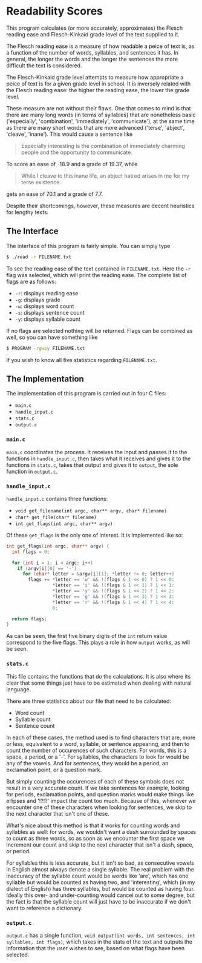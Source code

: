 # Readability Scores

This program calculates (or more accurately, approximates) the Flesch reading ease and Flesch-Kinkaid grade level of the text supplied to it.

The Flesch reading ease is a measure of how readable a peice of text is, as a function of the number of words, syllables, and sentences it has. In general, the longer the words and the longer the sentences the more difficult the text is considered.

The Flesch-Kinkaid grade level attempts to measure how appropriate a peice of text is for a given grade level in school. It is inversely related with the Flesch reading ease: the higher the reading ease, the lower the grade level.

These measure are not without their flaws. One that comes to mind is that there are many long words (in terms of syllables) that are nonetheless basic ('especially', 'combination', 'immediately', 'communicate'), at the same time as there are many short words that are more advanced ('terse', 'abject', 'cleave', 'inane'). This would cause a sentence like

> Especially interesting is the combination of immediately charming people and the opportunity to communicate.

To score an ease of -18.9 and a grade of 19.37, while

> While I cleave to this inane life, an abject hatred arises in me for my terse existence.

gets an ease of 70.1 and a grade of 7.7.

Despite their shortcomings, however, these measures are decent heuristics for lengthy texts.

## The Interface

The interface of this program is fairly simple. You can simply type

```bash
$ ./read -r FILENAME.txt
```

To see the reading ease of the text contained in `FILENAME.txt`. Here the `-r` flag was selected, which will print the reading ease. The complete list of flags are as follows:

* `-r`: displays reading ease
* `-g`: displays grade
* `-w`: displays word count
* `-s`: displays sentence count
* `-y`: displays syllable count

If no flags are selected nothing will be returned. Flags can be combined as well, so you can have something like

```bash
$ PROGRAM -rgwsy FILENAME.txt
```

If you wish to know all five statistics regarding `FILENAME.txt`.

## The Implementation

The implementation of this program is carried out in four C files:

* `main.c`
* `handle_input.c`
* `stats.c`
* `output.c`

### `main.c`

`main.c` coordinates the process. It receives the input and passes it to the functions in `handle_input.c`, then takes what it receives and gives it to the functions in `stats.c`, takes that output and gives it to `output`, the sole function in `output.c`.

### `handle_input.c`

`handle_input.c` contains three functions:

* `void get_filename(int argc, char** argv, char* filename)`
* `char* get_file(char* filename)`
* `int get_flags(int argc, char** argv)`

Of these `get_flags` is the only one of interest. It is implemented like so:

```C
int get_flags(int argc, char** argv) {
  int flags = 0;

  for (int i = 1; i < argc; i++)
    if (argv[i][0] == '-')
      for (char* letter = &argv[i][1]; *letter != 0; letter++)
        flags += *letter == 'w' && !(flags & 1 << 0) ? 1 << 0:
                 *letter == 's' && !(flags & 1 << 1) ? 1 << 1:
                 *letter == 'y' && !(flags & 1 << 2) ? 1 << 2:
                 *letter == 'g' && !(flags & 1 << 3) ? 1 << 3:
                 *letter == 'r' && !(flags & 1 << 4) ? 1 << 4:
                 0;

  return flags;
}
```

As can be seen, the first five binary digits of the `int` return value correspond to the five flags. This plays a role in how `output` works, as will be seen.

### `stats.c`

This file contains the functions that do the calculations. It is also where its clear that some things just have to be estimated when dealing with natural language.

There are three statistics about our file that need to be calculated:

* Word count
* Syllable count
* Sentence count

In each of these cases, the method used is to find characters that are, more or less, equivalent to a word, syllable, or sentence appearing, and then to count the number of occurences of such characters. For words, this is a space, a period, or a '-'. For syllables, the characters to look for would be any of the vowels. And for sentences, they would be a period, an exclamation point, or a question mark.

But simply counting the occurences of each of these symbols does not result in a very accurate count. If we take sentences for example, looking for periods, exclamation points, and question marks would make things like ellipses and '!?!?' impact the count too much. Because of this, whenever we encounter one of these characters when looking for sentences, we skip to the next character that isn't one of these.

What's nice about this method is that it works for counting words and syllables as well: for words, we wouldn't want a dash surrounded by spaces to count as three words, so as soon as we encounter the first space we increment our count and skip to the next character that isn't a dash, space, or period.

For syllables this is less accurate, but it isn't so bad, as consecutive vowels in English almost always denote a single syllable. The real problem with the inaccuracy of the syllable count would be words like 'are', which has one syllable but would be counted as having two, and 'interesting', which (in my dialect of English) has three syllables, but would be counted as having four. Ideally this over- and under-counting would cancel out to some degree, but the fact is that the syllable count will just have to be inaccurate if we don't want to reference a dictionary.

### `output.c`

`output.c` has a single function, `void output(int words, int sentences, int syllables, int flags)`, which takes in the stats of the text and outputs the information that the user wishes to see, based on what flags have been selected.
